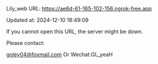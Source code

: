 Lily_web URL: https://ae6d-61-165-102-156.ngrok-free.app

Updated at: 2024-12-10 18:49:09

If you cannot open this URL, the server might be down.

Please contact: 

goley04@foxmail.com Or Wechat:GL_yeaH